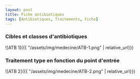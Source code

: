 ```yaml
---
layout: post
title: Fiche antibiotiques
tags: [Antibiotiques, Traitements, Fiche]
---
```

### Cibles et classes d'antibiotiques

![ATB 1]({{ "/assets/img/medecine/ATB-1.png" | relative_url}})

### Traitement type en fonction du point d'entrée

![ATB 2]({{ "/assets/img/medecine/ATB-2.png" | relative_url}})
